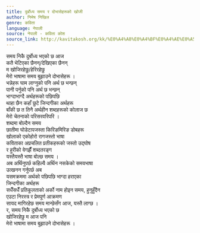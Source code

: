 ```yaml
---
title: दुर्बोध्य समय र दोभासेहरूको खोजी
author: निमेष निखिल
genre: कविता
language: नेपाली
source: नेपाली - कविता कोश
source_link: http://kavitakosh.org/kk/%E0%A4%A8%E0%A4%BF%E0%A4%AE%E0%A5%87%E0%A4%B7_%E0%A4%A8%E0%A4%BF%E0%A4%96%E0%A4%BF%E0%A4%B2
---
```


समय निकै दुर्बोध्य भएको छ आज  
कतै भेटिएका छैनन्/देखिएका छैनन्  
म खोजिरहेछु/हेरिरहेछु  
मेरो भाषामा समय बुझाउने दोभासेहरू ।  
भन्नेहरू घाम लाग्नुको पनि अर्थ छ भन्छन्  
पानी पर्नुको पनि अर्थ छ भन्छन्  
भाग्दाभाग्दै अर्थहरूको पछिपछि  
थाहा छैन कहाँ छुटे जिन्दगीका अर्थहरू  
बाँकी छ त तिनै अर्थहीन शब्दहरूको कोलाज छ  
मेरो चेतनाको परिसरवरिपरि ।  
शब्दमा बोल्दैन समय  
छातीमा घोडेटापजस्ता किरिङमिरिङ डोबहरू  
खोलाको एकोहोरो रागजस्तो भाषा  
कविताका अप्रचलित प्रतीकहरूको जस्तो उद्घोष  
र हुरीको वेगझैँ शब्दतरङ्ग  
यस्तैयस्तै भाषा बोल्छ समय ।  
अब अर्थिनुपर्छ कहिल्यै अर्थिन नसकेको समयभाषा  
उत्खनन गर्नुपर्छ अब  
यसमक्रममा अर्थको पछिपछि भाग्दा हराएका  
जिन्दगीका अर्थहरू  
सधैँसधैँ प्रतिकूलताको अर्को नाम होइन समय, हुनुहुँदैन  
एउटा निरस्त्र र प्रेमपूर्ण आक्रमण  
सायद मागिरहेछ समय मान्छेसँग आज, यस्तै लाग्छ ।  
र, समय निकै दुर्बोध्य भएको छ  
खोजिरहेछु म आज पनि  
मेरो भाषामा समय बुझाउने दोभासेहरू ।
